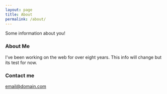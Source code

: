 ```yaml
---
layout: page
title: About
permalink: /about/
---
```


Some information about you!

### About Me

I've been working on the web for over eight years. This info will change but its test for now. 

### Contact me

[email@domain.com](mailto:email@domain.com)
